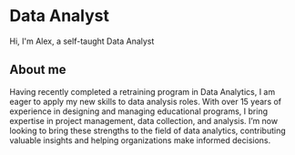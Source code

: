 # Data Analyst
Hi, I'm Alex, a self-taught Data Analyst
## About me
Having recently completed a retraining program in Data Analytics, I am eager to apply my new skills to data analysis roles. With over 15 years of experience in designing and managing educational programs, I bring expertise in project management, data collection, and analysis. I’m now looking to bring these strengths to the field of data analytics, contributing valuable insights and helping organizations make informed decisions.
